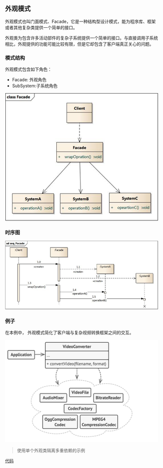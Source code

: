 ## 外观模式

外观模式也叫门面模式、Facade，它是一种结构型设计模式，能为程序库、框架或者其他复杂类提供一个简单的接口。

外观类为包含许多活动部件的复杂子系统提供一个简单的接口。与直接调用子系统相比，外观提供的功能可能比较有限，但是它却包含了客户端真正关心的问题。

### 模式结构

外观模式包含如下角色：

- Facade: 外观角色
- SubSystem:子系统角色

![外观模式结构图](../res/Facade.jpg)

### 时序图

![外观模式时序图](../res/seq_Facade.jpg)

### 例子

在本例中， 外观模式简化了客户端与复杂视频转换框架之间的交互。

![外观模式例子](../res/facadeExample.png)
> 使用单个外观类隔离多重依赖的示例


[代码](../../main/java/structural/facade)

